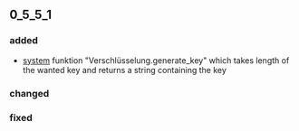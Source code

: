 ## 0_5_5_1
### added
- [system](https://github.com/TEX479/QED/blob/main/QED_system_0_5_5_1.py)
  funktion "Verschlüsselung.generate_key" which takes length of the wanted key and returns a string containing the key
### changed
### fixed
